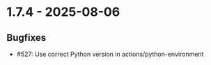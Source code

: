 # 1.7.4 - 2025-08-06
## Bugfixes

* #527: Use correct Python version in actions/python-environment 
